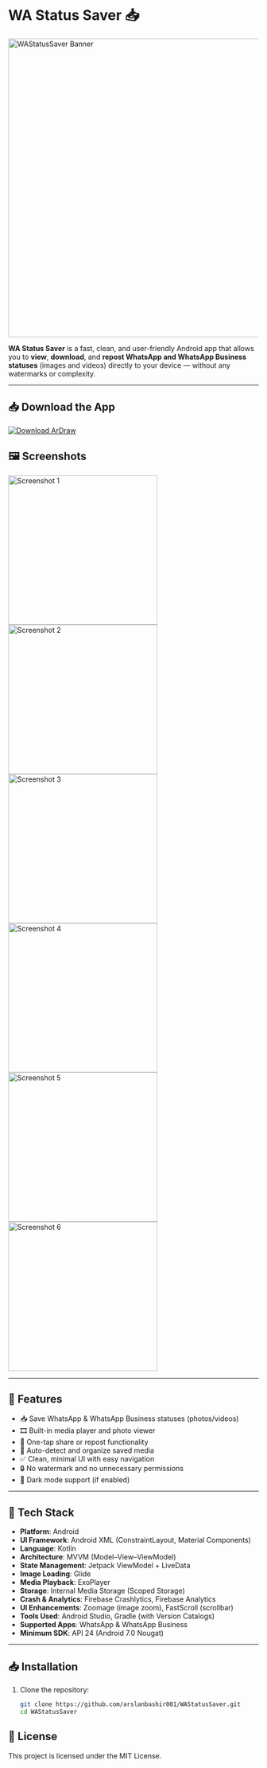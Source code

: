 # WA Status Saver 📥

<img src="https://github.com/user-attachments/assets/ec96b613-76be-4709-9bb1-3d65e5ff8667" alt="WAStatusSaver Banner" width="600"/>

**WA Status Saver** is a fast, clean, and user-friendly Android app that allows you to **view**, **download**, and **repost WhatsApp and WhatsApp Business statuses** (images and videos) directly to your device — without any watermarks or complexity.

---

## 📥 Download the App

<a href="https://drive.google.com/file/d/18VOqcdKaOjtUDxL2URgZUiKTRoGgFce6/view?usp=drive_link" target="_blank">
  <img src="https://img.shields.io/badge/Download-ArDraw-blue?style=for-the-badge&logo=android" alt="Download ArDraw" />
</a>


## 🖼️ Screenshots

<img src="https://github.com/user-attachments/assets/fbd70083-2901-41c7-bc27-e5804c115cfc" alt="Screenshot 1" width="300"/>
<img src="https://github.com/user-attachments/assets/72ada073-97f9-44c5-8a2f-b2863cf312f7" alt="Screenshot 2" width="300"/>
<img src="https://github.com/user-attachments/assets/618a62ab-b7aa-4db6-8173-a13150777062" alt="Screenshot 3" width="300"/>
<img src="https://github.com/user-attachments/assets/68c68783-4cc1-44ba-b55c-cb2d91d51288" alt="Screenshot 4" width="300"/>
<img src="https://github.com/user-attachments/assets/6495a86a-7ccb-4839-b902-0a68592d1cde" alt="Screenshot 5" width="300"/>
<img src="https://github.com/user-attachments/assets/e40bdb29-d0b9-412b-9a9e-b8839bf04385" alt="Screenshot 6" width="300"/>

---

## 🚀 Features

- 📥 Save WhatsApp & WhatsApp Business statuses (photos/videos)
- 🎞️ Built-in media player and photo viewer
- 🔁 One-tap share or repost functionality
- 📁 Auto-detect and organize saved media
- ✅ Clean, minimal UI with easy navigation
- 🔒 No watermark and no unnecessary permissions
- 🌙 Dark mode support (if enabled)

---

## 🧰 Tech Stack

- **Platform**: Android  
- **UI Framework**: Android XML (ConstraintLayout, Material Components)  
- **Language**: Kotlin  
- **Architecture**: MVVM (Model–View–ViewModel)  
- **State Management**: Jetpack ViewModel + LiveData  
- **Image Loading**: Glide  
- **Media Playback**: ExoPlayer 
- **Storage**: Internal Media Storage (Scoped Storage)  
- **Crash & Analytics**: Firebase Crashlytics, Firebase Analytics  
- **UI Enhancements**: Zoomage (image zoom), FastScroll (scrollbar)  
- **Tools Used**: Android Studio, Gradle (with Version Catalogs)  
- **Supported Apps**: WhatsApp & WhatsApp Business  
- **Minimum SDK**: API 24 (Android 7.0 Nougat)


---

## 📥 Installation

1. Clone the repository:
   ```bash
   git clone https://github.com/arslanbashir001/WAStatusSaver.git
   cd WAStatusSaver

## 📄 License
This project is licensed under the MIT License.




